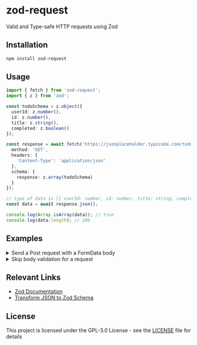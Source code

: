 # zod-request

Valid and Type-safe HTTP requests using Zod

## Installation

```bash
npm install zod-request
```

## Usage

```typescript
import { fetch } from 'zod-request';
import { z } from 'zod';

const todoSchema = z.object({
  userId: z.number(),
  id: z.number(),
  title: z.string(),
  completed: z.boolean()
});

const response = await fetch('https://jsonplaceholder.typicode.com/todos', {
  method: 'GET',
  headers: {
    'Content-Type': 'application/json'
  },
  schema: {
    response: z.array(todoSchema)
  }
});

// type of data is [{ userId: number, id: number, title: string, completed: boolean }, ...]
const data = await response.json();

console.log(Array.isArray(data)); // true
console.log(data.length); // 200
```

## Examples

<details>
  <summary>Send a Post request with a FormData body</summary>

```typescript
import { fetch } from 'zod-request';
import { z } from 'zod';

const schema = {
  body: z.object({
    name: z.string(),
    age: z.number()
  }),
  response: z.object({
    form: z.record(z.any()),
    headers: z.record(z.string())
  })
};

const response = await fetch('https://httpbin.org/post', {
  method: 'POST',
  form: {
    name: 'John',
    age: 20
  },
  schema: schema
});

const { form, headers } = await response.json();
console.log(form); // { name: 'John', age: '20' }
console.log(headers); // { 'Content-Type': 'multipart/form-data; boundary=---- ...
```

</details>

<details>
  <summary>Skip body validation for a request</summary>

```typescript
const response = await fetch('https://jsonplaceholder.typicode.com/todos', {
  method: 'GET',
  headers: {
    'Content-Type': 'application/json'
  }
});

const data = await response.unsafeJson(); // Throws an error if the response is not a valid JSON

console.log(Array.isArray(data)); // true
console.log(data.length); // 200
```

</details>

## Relevant Links

- [Zod Documentation](https://zod.dev/)
- [Transform JSON to Zod Schema](https://transform.tools/json-to-zod)

## License

This project is licensed under the GPL-3.0 License - see the [LICENSE](LICENSE) file for details
